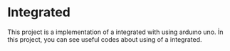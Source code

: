 # Integrated
This project is a implementation of a integrated with using arduıno uno. İn this project, you can see useful codes about using of a integrated.   
